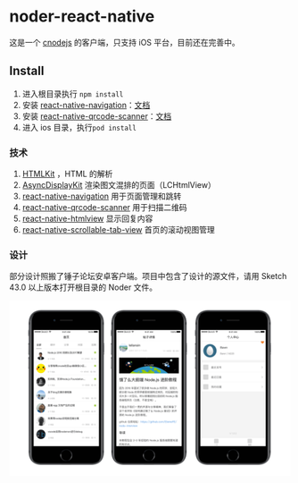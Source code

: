 # noder-react-native

这是一个 [cnodejs](https://cnodejs.org/) 的客户端，只支持 iOS 平台，目前还在完善中。

## Install
1. 进入根目录执行 `npm install`
2. 安装 [react-native-navigation](https://github.com/wix/react-native-navigation)：[文档](http://wix.github.io/react-native-navigation/#/installation-ios)
3. 安装 [react-native-qrcode-scanner](https://github.com/moaazsidat/react-native-qrcode-scanner)：[文档](https://github.com/moaazsidat/react-native-qrcode-scanner)
4. 进入 ios 目录，执行`pod install`

### 技术
1. [HTMLKit](https://github.com/iabudiab/HTMLKit) ，HTML 的解析
2. [AsyncDisplayKit](https://github.com/facebook/AsyncDisplayKit) 渲染图文混排的页面（LCHtmlView）
3. [react-native-navigation](https://github.com/wix/react-native-navigation) 用于页面管理和跳转
4. [react-native-qrcode-scanner](https://github.com/moaazsidat/react-native-qrcode-scanner) 用于扫描二维码
5. [react-native-htmlview](https://github.com/jsdf/react-native-htmlview) 显示回复内容
6. [react-native-scrollable-tab-view](https://github.com/skv-headless/react-native-scrollable-tab-view) 首页的滚动视图管理

### 设计

部分设计照搬了锤子论坛安卓客户端。项目中包含了设计的源文件，请用 Sketch 43.0 以上版本打开根目录的 Noder 文件。

![image](Preview.png)

